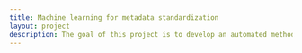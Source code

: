 ```yaml
---
title: Machine learning for metadata standardization
layout: project
description: The goal of this project is to develop an automated method for standardizing unstructured metadata to existing ontologies.
---
```

